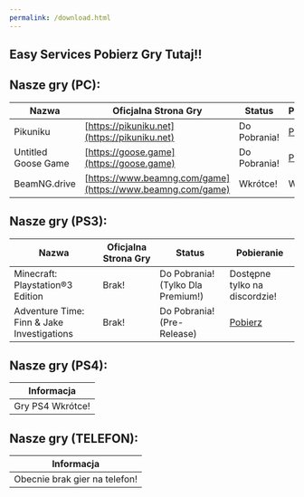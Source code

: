 ```yaml
---
permalink: /download.html
---
```


## Easy Services Pobierz Gry Tutaj!!

## Nasze gry (PC):

| Nazwa     | Oficjalna Strona Gry     | Status     | Pobieranie     |
| --------- | ------------------------ | ---------- | -------------- |
| Pikuniku  | [https://pikuniku.net](https://pikuniku.net)   | Do Pobrania!   | [Pobierz](https://github.com/EasyServices132/easyservices-website/releases/download/PCp/Pikuniku.zip)   |
| Untitled Goose Game  | [https://goose.game](https://goose.game)   | Do Pobrania!   | [Pobierz](https://github.com/EasyServices132/easyservices-website/releases/download/PCu/Untitled.Goose.Game.zip)   |
| BeamNG.drive  | [https://www.beamng.com/game](https://www.beamng.com/game)   | Wkrótce!   | Wkrótce!   |

## Nasze gry (PS3):

| Nazwa     | Oficjalna Strona Gry     | Status     | Pobieranie     |
| --------- | ------------------------ | ---------- | -------------- |
| Minecraft: Playstation®3 Edition  | Brak!   | Do Pobrania! (Tylko Dla Premium!)   | Dostępne tylko na discordzie!   |
| Adventure Time: Finn & Jake Investigations  | Brak!   | Do Pobrania! (Pre-Release)   | [Pobierz](https://github.com/EasyServices132/easyservices-website/releases/download/PS3a/Adventure.Time.-.Finn.Jake.Investigations.zip)  |

## Nasze gry (PS4):

| Informacja     |
| --------- |
| Gry PS4 Wkrótce!  |

## Nasze gry (TELEFON):

| Informacja     |   
| --------- |
| Obecnie brak gier na telefon!  |
